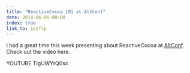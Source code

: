 ```yaml
---
title: "ReactiveCocoa 101 at AltConf"
date: 2014-06-06 00:00
index: true
link_to: iosfrp
---
```


I had a great time this week presenting about ReactiveCocoa at [AltConf](http://www.altconf.com). Check out the video here.

YOUTUBE TlgUWYrQ0sc

</iframe>
<!-- more -->
